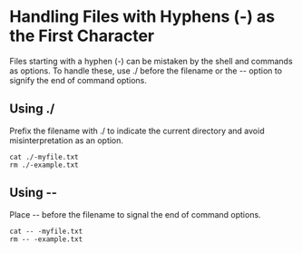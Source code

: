 # Handling Files with Hyphens (-) as the First Character

Files starting with a hyphen (-) can be mistaken by the shell and commands as options. To handle these, use ./ before the filename or the -- option to signify the end of command options.

## Using ./

Prefix the filename with ./ to indicate the current directory and avoid misinterpretation as an option.

```
cat ./-myfile.txt
rm ./-example.txt
```

## Using --

Place -- before the filename to signal the end of command options.


```
cat -- -myfile.txt
rm -- -example.txt
```
